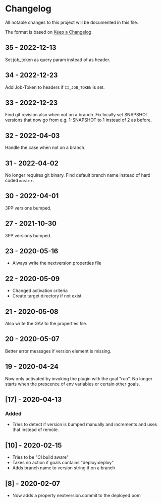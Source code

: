 # Changelog

All notable changes to this project will be documented in this file.

The format is based on [Keep a Changelog](https://keepachangelog.com/en/1.0.0/).

## 35 - 2022-12-13

Set job_token as query param instead of as header.

## 34 - 2022-12-23

Add Job-Token to headers if `CI_JOB_TOKEN` is set.

## 33 - 2022-12-23

Find git revision also when not on a branch.
Fix locally set SNAPSHOT versions that now go from e.g. 1-SNAPSHOT to 1 instead of 2 as before.

## 32 - 2022-04-03

Handle the case when not on a branch.

## 31 - 2022-04-02

No longer requires git binary.
Find default branch name instead of hard coded `master`.

## 30 - 2022-04-01

3PP versions bumped.

## 27 - 2021-10-30

3PP versions bumped.

## 23 - 2020-05-16

- Always write the nextversion.properties file

## 22 - 2020-05-09

- Changed activation criteria
- Create target directory if not exist

## 21 - 2020-05-08

Also write the GAV to the properties file.

## 20 - 2020-05-07

Better error messages if version element is missing.

## 19 - 2020-04-24

Now only activated by invoking the plugin with the goal "run".
No longer starts when the prescence of env variables or certain other goals.

## [17] - 2020-04-13

### Added

- Tries to detect if version is bumped manually and increments and uses that instead of remote.

## [10] - 2020-02-15

- Tries to be "CI build aware"
- Takes no action if goals contains "deploy:deploy"
- Adds branch name to version string if on a branch

## [8] - 2020-02-07

- Now adds a property nextversion.commit to the deployed pom
